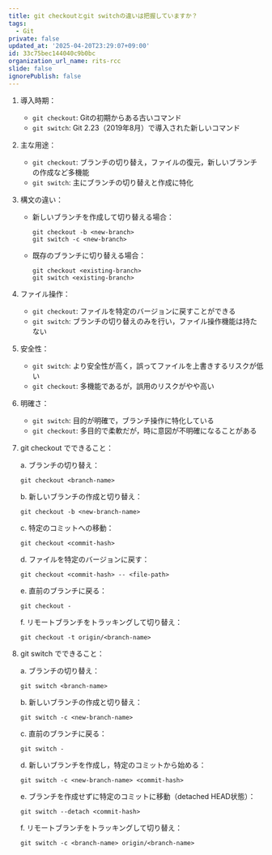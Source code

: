 ```yaml
---
title: git checkoutとgit switchの違いは把握していますか？
tags:
  - Git
private: false
updated_at: '2025-04-20T23:29:07+09:00'
id: 33c75bec144040c9b0bc
organization_url_name: rits-rcc
slide: false
ignorePublish: false
---
```

1. 導入時期：
   - `git checkout`: Gitの初期からある古いコマンド
   - `git switch`: Git 2.23（2019年8月）で導入された新しいコマンド

2. 主な用途：
   - `git checkout`: ブランチの切り替え，ファイルの復元，新しいブランチの作成など多機能
   - `git switch`: 主にブランチの切り替えと作成に特化

3. 構文の違い：
   - 新しいブランチを作成して切り替える場合：
     ```
     git checkout -b <new-branch>
     git switch -c <new-branch>
     ```
   - 既存のブランチに切り替える場合：
     ```
     git checkout <existing-branch>
     git switch <existing-branch>
     ```

4. ファイル操作：
   - `git checkout`: ファイルを特定のバージョンに戻すことができる
   - `git switch`: ブランチの切り替えのみを行い，ファイル操作機能は持たない

5. 安全性：
   - `git switch`: より安全性が高く，誤ってファイルを上書きするリスクが低い
   - `git checkout`: 多機能であるが，誤用のリスクがやや高い

6. 明確さ：
   - `git switch`: 目的が明確で，ブランチ操作に特化している
   - `git checkout`: 多目的で柔軟だが，時に意図が不明確になることがある


1. git checkout でできること：

   a. ブランチの切り替え：
      ```
      git checkout <branch-name>
      ```

   b. 新しいブランチの作成と切り替え：
      ```
      git checkout -b <new-branch-name>
      ```

   c. 特定のコミットへの移動：
      ```
      git checkout <commit-hash>
      ```

   d. ファイルを特定のバージョンに戻す：
      ```
      git checkout <commit-hash> -- <file-path>
      ```

   e. 直前のブランチに戻る：
      ```
      git checkout -
      ```

   f. リモートブランチをトラッキングして切り替え：
      ```
      git checkout -t origin/<branch-name>
      ```

2. git switch でできること：

   a. ブランチの切り替え：
      ```
      git switch <branch-name>
      ```

   b. 新しいブランチの作成と切り替え：
      ```
      git switch -c <new-branch-name>
      ```

   c. 直前のブランチに戻る：
      ```
      git switch -
      ```

   d. 新しいブランチを作成し，特定のコミットから始める：
      ```
      git switch -c <new-branch-name> <commit-hash>
      ```

   e. ブランチを作成せずに特定のコミットに移動（detached HEAD状態）：
      ```
      git switch --detach <commit-hash>
      ```

   f. リモートブランチをトラッキングして切り替え：
      ```
      git switch -c <branch-name> origin/<branch-name>
      ```
